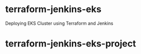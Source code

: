 # terraform-jenkins-eks
Deploying EKS Cluster using Terraform and Jenkins
# terraform-jenkins-eks-project
